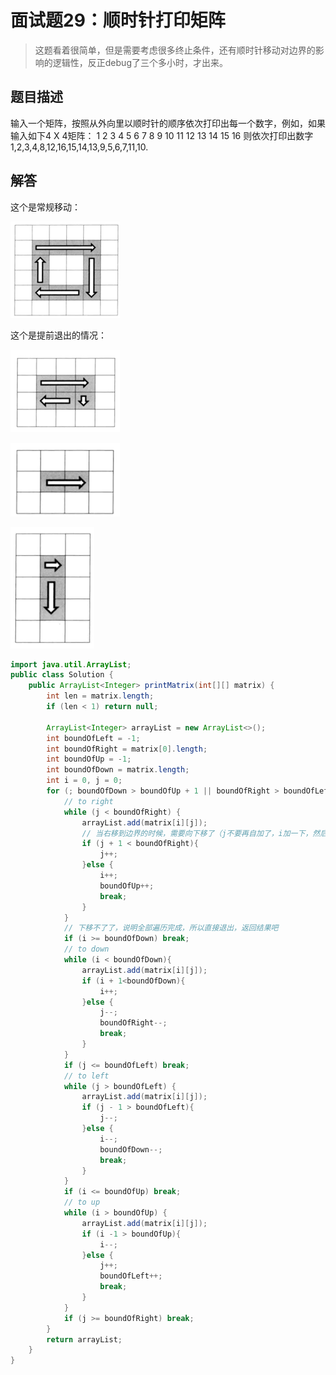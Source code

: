 # 面试题29：顺时针打印矩阵

> 这题看着很简单，但是需要考虑很多终止条件，还有顺时针移动对边界的影响的逻辑性，反正debug了三个多小时，才出来。

## 题目描述

输入一个矩阵，按照从外向里以顺时针的顺序依次打印出每一个数字，例如，如果输入如下4 X 4矩阵： 1 2 3 4 5 6 7 8 9 10 11 12 13 14 15 16 则依次打印出数字1,2,3,4,8,12,16,15,14,13,9,5,6,7,11,10.

## 解答

这个是常规移动：

![img](assets/1307402-20180321153826627-1772650522.png)

这个是提前退出的情况：

![img](assets/1307402-20180321153825500-1956530299.png)

![img](assets/1307402-20180321153823289-522341390.png)

![img](assets/1307402-20180321153824388-2135481654.png)

~~~java
import java.util.ArrayList;
public class Solution {
    public ArrayList<Integer> printMatrix(int[][] matrix) {
        int len = matrix.length;
        if (len < 1) return null;

        ArrayList<Integer> arrayList = new ArrayList<>();
        int boundOfLeft = -1;
        int boundOfRight = matrix[0].length;
        int boundOfUp = -1;
        int boundOfDown = matrix.length;
        int i = 0, j = 0;
        for (; boundOfDown > boundOfUp + 1 || boundOfRight > boundOfLeft+1;) {
            // to right
            while (j < boundOfRight) {
                arrayList.add(matrix[i][j]);
                // 当右移到边界的时候，需要向下移了（j不要再自加了，i加一下，然后右移造成上边界的下移，注意是下边界！！！！！！）
                if (j + 1 < boundOfRight){
                    j++;
                }else {
                    i++;
                    boundOfUp++;
                    break;
                }
            }
            // 下移不了了，说明全部遍历完成，所以直接退出，返回结果吧
            if (i >= boundOfDown) break;
            // to down
            while (i < boundOfDown){
                arrayList.add(matrix[i][j]);
                if (i + 1<boundOfDown){
                    i++;
                }else {
                    j--;
                    boundOfRight--;
                    break;
                }
            }
            if (j <= boundOfLeft) break;
            // to left
            while (j > boundOfLeft) {
                arrayList.add(matrix[i][j]);
                if (j - 1 > boundOfLeft){
                    j--;
                }else {
                    i--;
                    boundOfDown--;
                    break;
                }
            }
            if (i <= boundOfUp) break;
            // to up
            while (i > boundOfUp) {
                arrayList.add(matrix[i][j]);
                if (i -1 > boundOfUp){
                    i--;
                }else {
                    j++;
                    boundOfLeft++;
                    break;
                }
            }
            if (j >= boundOfRight) break;
        }
        return arrayList;
    }
}

~~~

